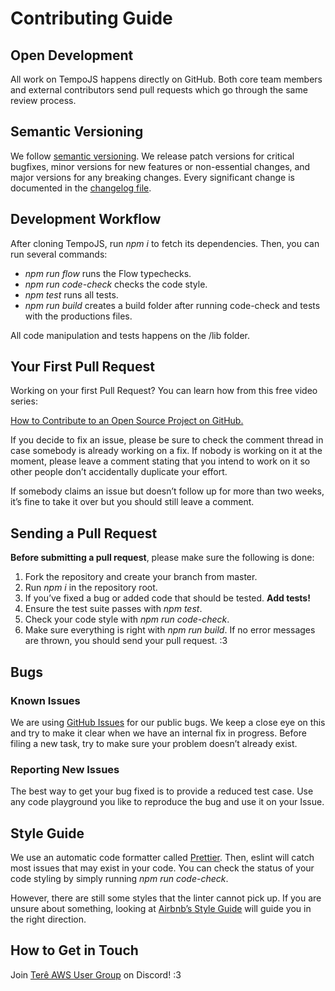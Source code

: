 # Contributing Guide

## Open Development
All work on TempoJS happens directly on GitHub. Both core team members and external contributors send pull requests which go through the same review process.

## Semantic Versioning
We follow [semantic versioning](https://semver.org/). We release patch versions for critical bugfixes, minor versions for new features or non-essential changes, and major versions for any breaking changes. Every significant change is documented in the [changelog file](https://github.com/Katreque/TempoJS/blob/master/CHANGELOG.md).

## Development Workflow
After cloning TempoJS, run _npm i_ to fetch its dependencies. Then, you can run several commands:

* _npm run flow_ runs the Flow typechecks.
* _npm run code-check_ checks the code style.
* _npm test_ runs all tests.
* _npm run build_ creates a build folder after running code-check and tests with the productions files.

All code manipulation and tests happens on the /lib folder.

## Your First Pull Request
Working on your first Pull Request? You can learn how from this free video series:

[How to Contribute to an Open Source Project on GitHub.](https://egghead.io/series/how-to-contribute-to-an-open-source-project-on-github)

If you decide to fix an issue, please be sure to check the comment thread in case somebody is already working on a fix. If nobody is working on it at the moment, please leave a comment stating that you intend to work on it so other people don’t accidentally duplicate your effort.

If somebody claims an issue but doesn’t follow up for more than two weeks, it’s fine to take it over but you should still leave a comment.

## Sending a Pull Request
**Before submitting a pull request**, please make sure the following is done:
1. Fork the repository and create your branch from master.
2. Run _npm i_ in the repository root.
3. If you’ve fixed a bug or added code that should be tested. **Add tests!**
4. Ensure the test suite passes with _npm test_.
5. Check your code style with _npm run code-check_.
6. Make sure everything is right with _npm run build_. If no error messages are thrown, you should send your pull request. :3

## Bugs
### Known Issues
We are using [GitHub Issues](https://github.com/Katreque/TempoJS/issues) for our public bugs. We keep a close eye on this and try to make it clear when we have an internal fix in progress. Before filing a new task, try to make sure your problem doesn’t already exist.

### Reporting New Issues
The best way to get your bug fixed is to provide a reduced test case. Use any code playground you like to reproduce the bug and use it on your Issue.

## Style Guide
We use an automatic code formatter called [Prettier](https://prettier.io/). Then, eslint will catch most issues that may exist in your code. You can check the status of your code styling by simply running _npm run code-check_.

However, there are still some styles that the linter cannot pick up. If you are unsure about something, looking at [Airbnb’s Style Guide](https://github.com/airbnb/javascript) will guide you in the right direction.

## How to Get in Touch
Join [Terê AWS User Group](https://discord.gg/SD3FtBy) on Discord! :3
